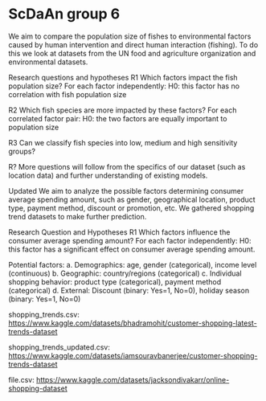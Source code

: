 # ScDaAn group 6

We aim to compare the population size of fishes to environmental factors caused by human intervention and direct human interaction (fishing). To do this we look at datasets from the UN food and agriculture organization and environmental datasets.

Research questions and hypotheses
R1 Which factors impact the fish population size?
For each factor independently:
	H0: this factor has no correlation with fish population size

R2 Which fish species are more impacted by these factors?
For each correlated factor pair:
	H0: the two factors are equally important to population size

R3 Can we classify fish species into low, medium and high sensitivity groups?

R? More questions will follow from the specifics of our dataset (such as location data) and further understanding of existing models.

Updated
We aim to analyze the possible factors determining consumer average spending amount, such as gender, geographical location, product type, payment method, discount or promotion, etc. We gathered shopping trend datasets to make further prediction.

Research Question and Hypotheses
R1 Which factors influence the consumer average spending amount?
	For each factor independently:
 	H0: this factor has a significant effect on consumer average spending amount.

Potential factors:
a. Demographics: age, gender (categorical), income level (continuous)
b. Geographic: country/regions (categorical)
c. Individual shopping behavior: product type (categorical), payment method (categorical)
d. External: Discount (binary: Yes=1, No=0), holiday season (binary: Yes=1, No=0)

shopping_trends.csv:
https://www.kaggle.com/datasets/bhadramohit/customer-shopping-latest-trends-dataset

shopping_trends_updated.csv:
https://www.kaggle.com/datasets/iamsouravbanerjee/customer-shopping-trends-dataset

file.csv:
https://www.kaggle.com/datasets/jacksondivakarr/online-shopping-dataset

